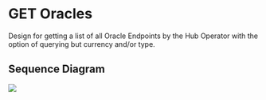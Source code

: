 # GET Oracles

Design for getting a list of all Oracle Endpoints by the Hub Operator with the option of querying but currency and/or type.
    
## Sequence Diagram

![]("mojaloop-technical-overview/account-lookup-service/assets/diagrams/sequence/seq-acct-lookup-admin-get-oracle-7.3.1.puml")

